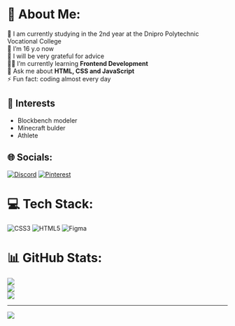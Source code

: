 # 💫 About Me:
🏦 I am currently studying in the 2nd year at the Dnipro Polytechnic Vocational College<br>🌱 I’m 16 y.o now<br>🤝 I will be very grateful for advice<br>🧗‍♀️ I’m currently learning **Frontend Development**<br>💬 Ask me about **HTML, CSS and JavaScript**<br>⚡ Fun fact: coding almost every day

## 🎨 Interests

- Blockbench modeler
- Minecraft bulder
- Athlete


## 🌐 Socials:
[![Discord](https://img.shields.io/badge/Discord-%237289DA.svg?logo=discord&logoColor=white)](https://discord.gg/AchekcSs_) [![Pinterest](https://img.shields.io/badge/Pinterest-%23E60023.svg?logo=Pinterest&logoColor=white)](https://pinterest.com/AchekcSs_) 

# 💻 Tech Stack:
![CSS3](https://img.shields.io/badge/css3-%231572B6.svg?style=for-the-badge&logo=css3&logoColor=white) ![HTML5](https://img.shields.io/badge/html5-%23E34F26.svg?style=for-the-badge&logo=html5&logoColor=white) ![Figma](https://img.shields.io/badge/figma-%23F24E1E.svg?style=for-the-badge&logo=figma&logoColor=white)
# 📊 GitHub Stats:
![](https://github-readme-stats.vercel.app/api?username=Anton&theme=dark&hide_border=false&include_all_commits=false&count_private=false)<br/>
![](https://github-readme-streak-stats.herokuapp.com/?user=Anton&theme=dark&hide_border=false)<br/>
![](https://github-readme-stats.vercel.app/api/top-langs/?username=Anton&theme=dark&hide_border=false&include_all_commits=false&count_private=false&layout=compact)

---
[![](https://visitcount.itsvg.in/api?id=Anton&icon=0&color=0)](https://visitcount.itsvg.in)

<!-- Proudly created with GPRM ( https://gprm.itsvg.in ) -->
